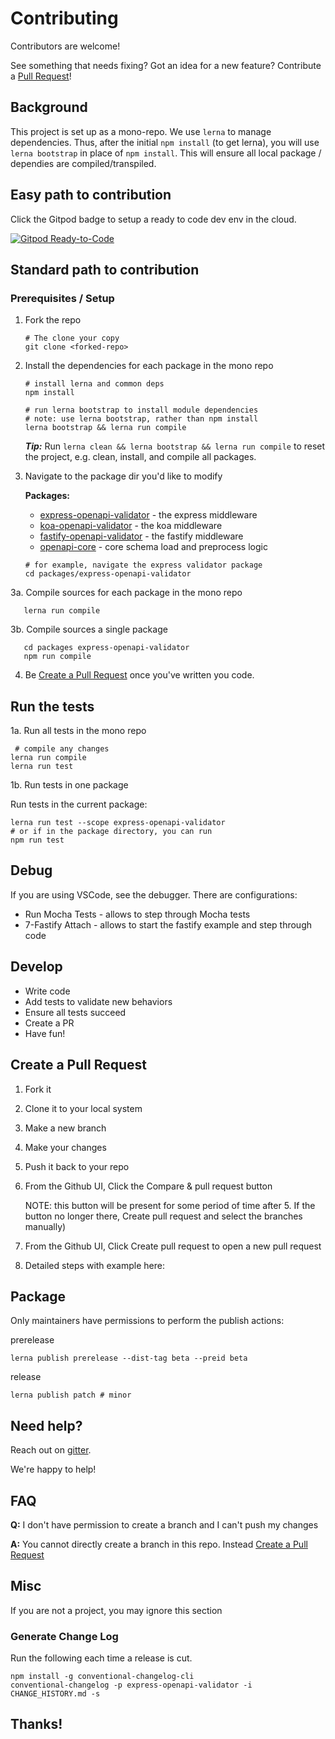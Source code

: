 # Contributing

Contributors are welcome!

See something that needs fixing? Got an idea for a new feature? Contribute a [Pull Request](#Create-a-Pull-Request)!

## Background

This project is set up as a mono-repo. We use `lerna` to manage dependencies. Thus, after the initial `npm install` (to get lerna), you will use `lerna bootstrap` in place of `npm install`. This will ensure all local package / dependies are compiled/transpiled.

## Easy path to contribution
Click the Gitpod badge to setup a ready to code dev env in the cloud.

[![Gitpod Ready-to-Code](https://img.shields.io/badge/Gitpod-Ready--to--Code-blue?logo=gitpod)](https://gitpod.io/#https://github.com/cdimascio/express-openapi-validator)

## Standard path to contribution

### Prerequisites / Setup

1. Fork the repo

   ```shell
   # The clone your copy
   git clone <forked-repo>
   ```

2. Install the dependencies for each package in the mono repo

   ```shell
   # install lerna and common deps
   npm install 

   # run lerna bootstrap to install module dependencies
   # note: use lerna bootstrap, rather than npm install
   lerna bootstrap && lerna run compile
   ```

   _**Tip:**_ Run `lerna clean && lerna bootstrap && lerna run compile` to reset the project, e.g. clean, install, and compile all packages.

3. Navigate to the package dir you'd like to modify

   **Packages:**
   - [express-openapi-validator](/packages/express-openapi-validator) - the express middleware 
   - [koa-openapi-validator](/packages/koa-openapi-validator) - the koa middleware 
   - [fastify-openapi-validator](/packages/fastify-openapi-validator) - the fastify middleware 
   - [openapi-core](/packages/openapi-core) - core schema load and preprocess logic
   

   ```shell
   # for example, navigate the express validator package
   cd packages/express-openapi-validator
   ```
3a. Compile sources for each package in the mono repo

```shell
   lerna run compile
```

3b. Compile sources a single package

```shell
   cd packages express-openapi-validator
   npm run compile
```
   
4. Be [Create a Pull Request](#create-a-pull-request) once you've written you code.

## Run the tests

1a. Run all tests in the mono repo

   ```shell
    # compile any changes
   lerna run compile
   lerna run test
   ```

1b. Run tests in one package

   Run tests in the current package:

   ```shell
   lerna run test --scope express-openapi-validator
   # or if in the package directory, you can run
   npm run test
   ```

## Debug

If you are using VSCode, see the debugger. There are configurations:
- Run Mocha Tests - allows to step through Mocha tests
- 7-Fastify Attach - allows to start the fastify example and step through code

## Develop

- Write code
- Add tests to validate new behaviors
- Ensure all tests succeed
- Create a PR
- Have fun!

## Create a Pull Request

1. Fork it
2. Clone it to your local system
3. Make a new branch
4. Make your changes
5. Push it back to your repo
6. From the Github UI, Click the Compare & pull request button 

   NOTE: this button will be present for some period of time after 5. If the button no longer there, Create pull request and select the branches manually)
6. From the Github UI, Click Create pull request to open a new pull request
7. Detailed steps with example here:

## Package
Only maintainers have permissions to perform the publish actions:

prerelease
```shell
lerna publish prerelease --dist-tag beta --preid beta
```

release
```shell
lerna publish patch # minor
```
## Need help?

Reach out on [gitter](https://gitter.im/cdimascio-oss/community).

We're happy to help!

## FAQ
**Q:** I don't have permission to create a branch and I can't push my changes

**A:** You cannot directly create a branch in this repo. Instead [Create a Pull Request](#create-a-pull-request)


## Misc 
If you are not a project, you may ignore this section

### Generate Change Log

Run the following each time a release is cut.

```shell
npm install -g conventional-changelog-cli
conventional-changelog -p express-openapi-validator -i CHANGE_HISTORY.md -s
```

## Thanks!

